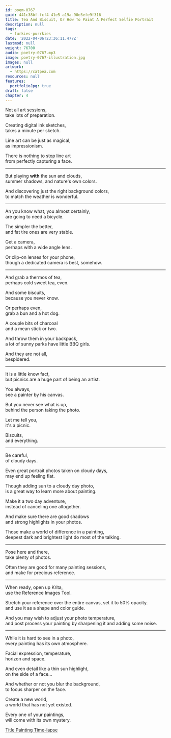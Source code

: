 ```yaml
---
id: poem-0767
guid: 441c38bf-fcf4-41e5-a19a-90e3efe9f316
title: Tea And Biscuit, Or How To Paint A Perfect Selfie Portrait
description: null
tags:
  - furkies-purrkies
date: '2022-04-06T23:36:11.477Z'
lastmod: null
weight: 76700
audio: poetry-0767.mp3
image: poetry-0767-illustration.jpg
images: null
artwork:
  - https://catpea.com
resources: null
features:
  portfolioJpg: true
draft: false
chapter: 4
---
```


Not all art sessions,\
take lots of preparation.

Creating digital ink sketches,\
takes a minute per sketch.

Line art can be just as magical,\
as impressionism.

There is nothing to stop line art\
from perfectly capturing a face.

---

But playing **with** the sun and clouds,\
summer shadows, and nature's own colors.

And discovering just the right background colors,\
to match the weather is wonderful.

---

An you know what, you almost certainly,\
are going to need a bicycle.

The simpler the better,\
and fat tire ones are very stable.

Get a camera,\
perhaps with a wide angle lens.

Or clip-on lenses for your phone,\
though a dedicated camera is best, somehow.

---

And grab a thermos of tea,\
perhaps cold sweet tea, even.

And some biscuits,\
because you never know.

Or perhaps even,\
grab a bun and a hot dog.

A couple bits of charcoal\
and a mean stick or two.

And throw them in your backpack,\
a lot of sunny parks have little BBQ girls.

And they are not all,\
bespidered.

---

It is a little know fact,\
but picnics are a huge part of being an artist.

You always,\
see a painter by his canvas.

But you never see what is up,\
behind the person taking the photo.

Let me tell you,\
it's a picnic.

Biscuits,\
and everything.

---

Be careful,\
of cloudy days.

Even great portrait photos taken on cloudy days,\
may end up feeling flat.

Though adding sun to a cloudy day photo,\
is a great way to learn more about painting.

Make it a two day adventure,\
instead of canceling one altogether.

And make sure there are good shadows\
and strong highlights in your photos.

Those make a world of difference in a painting,\
deepest dark and brightest light do most of the talking.

---

Pose here and there,\
take plenty of photos.

Often they are good for many painting sessions,\
and make for precious reference.

---

When ready, open up Krita,\
use the Reference Images Tool.

Stretch your reference over the entire canvas, set it to 50% opacity.\
and use it as a shape and color guide.

And you may wish to adjust your photo temperature,\
and post process your painting by sharpening it and adding some noise.

---

While it is hard to see in a photo,\
every painting has its own atmosphere.

Facial expression, temperature,\
horizon and space.

And even detail like a thin sun highlight,\
on the side of a face...

And whether or not you blur the background,\
to focus sharper on the face.

Create a new world,\
a world that has not yet existed.

Every one of your paintings,\
will come with its own mystery.

[Title Painting Time-lapse](https://youtu.be/4OGyN1l1PIc)
